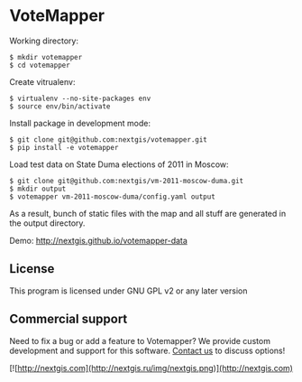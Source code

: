 # VoteMapper

Working directory:

    $ mkdir votemapper
    $ cd votemapper

Create vitrualenv:

    $ virtualenv --no-site-packages env
    $ source env/bin/activate

Install package in development mode:

    $ git clone git@github.com:nextgis/votemapper.git
    $ pip install -e votemapper

Load test data on State Duma elections of 2011 in Moscow:

    $ git clone git@github.com:nextgis/vm-2011-moscow-duma.git
    $ mkdir output
    $ votemapper vm-2011-moscow-duma/config.yaml output

As a result, bunch of static files with the map and all stuff are generated in the output directory. 

Demo: http://nextgis.github.io/votemapper-data

License
-------------
This program is licensed under GNU GPL v2 or any later version

Commercial support
----------
Need to fix a bug or add a feature to Votemapper? We provide custom development and support for this software. [Contact us](http://nextgis.ru/en/contact/) to discuss options!

[![http://nextgis.com](http://nextgis.ru/img/nextgis.png)](http://nextgis.com)
